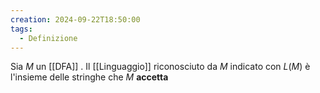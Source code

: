 ```yaml
---
creation: 2024-09-22T18:50:00
tags:
  - Definizione
---
```

Sia $M$ un [[DFA]] . Il [[Linguaggio]] riconosciuto da $M$ indicato con $L(M)$ è l'insieme delle stringhe che $M$ **accetta**
